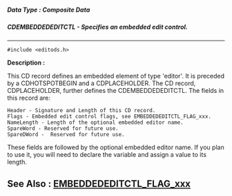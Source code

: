 ##### Data Type : Composite Data
##### CDEMBEDDEDEDITCTL - Specifies an embedded edit control.
---
```
#include <editods.h>
```
**Description :**

This CD record defines an embedded element of type 'editor'. It is preceded by 
a CDHOTSPOTBEGIN and a CDPLACEHOLDER. The CD record, CDPLACEHOLDER, further 
defines the CDEMBEDDEDEDITCTL. The fields in this record are:

	Header - Signature and Length of this CD record.
	Flags - Embedded edit control flags, see EMBEDDEDEDITCTL_FLAG_xxx.
	NameLength - Length of the optional embedded editor name. 
	SpareWord - Reserved for future use.
	SpareDWord -  Reserved for future use.

These fields are followed by the optional embedded editor name. If you plan to 
use it, you will need to declare the variable and assign a value to its length.


**See Also :**
[EMBEDDEDEDITCTL_FLAG_xxx](/domino-c-api-docs/reference/Symb/EMBEDDEDEDITCTL_FLAG_xxx)
---
